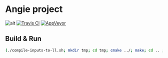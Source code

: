 Angie project
=============

![alt](https://cdn.travis-ci.org/images/favicon-076a22660830dc325cc8ed70e7146a59.png)
[![Travis CI](https://travis-ci.org/michkot/ng.svg)](https://travis-ci.org/michkot/ng)
[![AppVeyor](https://ci.appveyor.com/api/projects/status/4edca1b2f3u0bxhb?svg=true)](https://ci.appveyor.com/project/michkot/ng)

Build & Run
-----------
```sh
(./compile-inputs-to-ll.sh; mkdir tmp; cd tmp; cmake ../; make; cd .. ; ./tmp/ng.exe)
```
